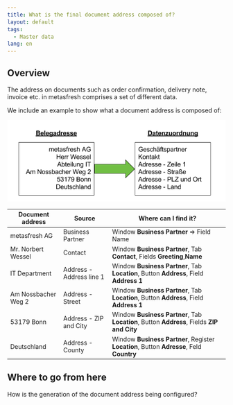 ```yaml
---
title: What is the final document address composed of?
layout: default
tags:
  - Master data
lang: en
---
```

## Overview

The address on documents such as order confirmation, delivery note, invoice etc. in metasfresh comprises a set of different data.

We include an example to show what a document address is composed of:

![img](../../images/de_belegadresse_versus_daten.png)


|  Document address       | Source                   | Where can I find it?                                                                                  |
| ------------------- | ------------------------ | ---------------------------------------------------------------------------------------------- |
| metasfresh AG       | Business Partner         | Window **Business Partner** => Field Name                                                          |
| Mr. Norbert Wessel  | Contact                  | Window **Business Partner**, Tab **Contact**, Fields **Greeting**,**Name**                 |
| IT Department       | Address  - Address line 1| Window **Business Partner**, Tab **Location**, Button **Address**, Field **Address 1** |
| Am Nossbacher Weg 2 | Address - Street         | Window **Business Partner**, Tab **Location**, Button **Address**, Field **Address 1**        |
| 53179 Bonn          | Address - ZIP and City   | Window **Business Partner**, Tab **Location**, Button **Address**, Fields **ZIP and City**   |
| Deutschland         | Address - County          | Window **Business Partner**, Register **Location**, Button **Adresse**, Feld **Country**          |

## Where to go from here

How is the generation of the document address being configured?




